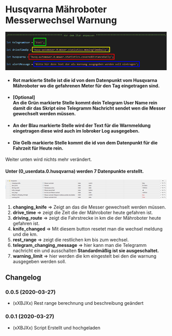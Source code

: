 # Husqvarna Mähroboter Messerwechsel Warnung

![preview](media/Screenshot.png)


 - #### Rot markierte Stelle ist die id von dem Datenpunkt vom Husqvarna Mähroboter wo die gefahrenen Meter für den Tag eingetragen sind.

- #### **[Optional]** <br> An die Grün markierte Stelle kommt dein Telegram User Name rein damit dir das Skript eine Telegramm Nachricht sendet wen die Messer gewechselt werden müssen.

- #### An der Blau markierte Stelle wird der Text für die Warnmeldung eingetragen diese wird auch im Iobroker Log ausgegeben.

- #### Die Gelb markierte Stelle kommt die id von dem Datenpunkt für die Fahrzeit für Heute rein.

Weiter unten wird nichts mehr verändert.

#### Unter **(0_userdata.0.husqvarna)** werden 7 Datenpunkte erstellt.

![preview](media/Screenshot_dp.png)

1.  **changing_knife** => Zeigt an das die Messer gewechselt werden müssen.
2.  **drive_time** => zeigt die Zeit die der Mähroboter heute gefahren ist.
3.  **driving_route** =>  zeigt die Fahrstrecke in km die der Mähroboter heute gefahren ist.
4.  **knife_changed** =>  Mit diesem button resetet man die wechsel meldung und die km. 
5.  **rest_range** => zeigt die restlichen km bis zum wechsel.
6.  **telegram_changing_message** =>  hier kann man die Telegramm nachricht ein und ausschalten **Standardmäßig ist sie ausgeschaltet.**
7.  **warning_limit** =>  hier werden die km eingestelt bei den die warnung ausgegeben werden soll.



## Changelog
### 0.0.5 (2020-03-27)
* (xXBJXx) Rest range berechnung und beschreibung geändert  
### 0.0.1 (2020-03-27)
* (xXBJXx) Script Erstellt und hochgeladen 
